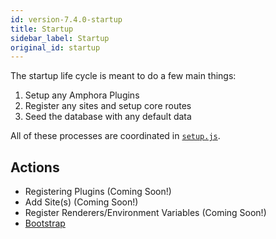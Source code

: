 ```yaml
---
id: version-7.4.0-startup
title: Startup
sidebar_label: Startup
original_id: startup
---
```


The startup life cycle is meant to do a few main things:

1. Setup any Amphora Plugins
2. Register any sites and setup core routes
3. Seed the database with any default data

All of these processes are coordinated in [`setup.js`](https://github.com/clay/amphora/blob/master/lib/setup.js).

## Actions

* Registering Plugins \(Coming Soon!\)
* Add Site\(s\) \(Coming Soon!\)
* Register Renderers/Environment Variables \(Coming Soon!\)
* [Bootstrap](bootstrap)